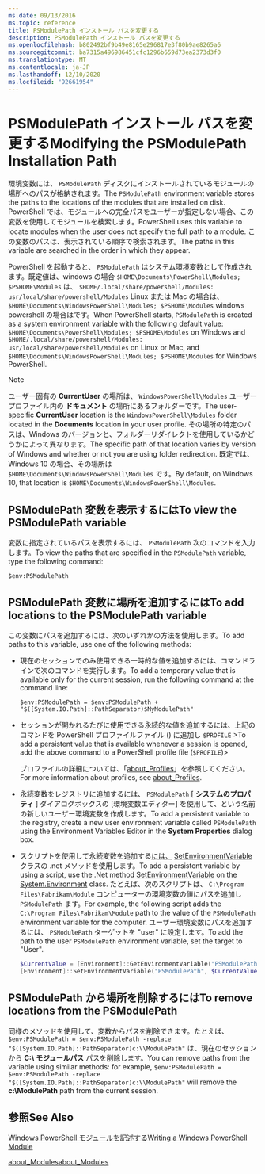 ```yaml
---
ms.date: 09/13/2016
ms.topic: reference
title: PSModulePath インストール パスを変更する
description: PSModulePath インストール パスを変更する
ms.openlocfilehash: b802492bf9b49e8165e296817e3f80b9ae8265a6
ms.sourcegitcommit: ba7315a496986451cfc1296b659d73ea2373d3f0
ms.translationtype: MT
ms.contentlocale: ja-JP
ms.lasthandoff: 12/10/2020
ms.locfileid: "92661954"
---
```

# <a name="modifying-the-psmodulepath-installation-path"></a><span data-ttu-id="6c68e-103">PSModulePath インストール パスを変更する</span><span class="sxs-lookup"><span data-stu-id="6c68e-103">Modifying the PSModulePath Installation Path</span></span>

<span data-ttu-id="6c68e-104">環境変数には、 `PSModulePath` ディスクにインストールされているモジュールの場所へのパスが格納されます。</span><span class="sxs-lookup"><span data-stu-id="6c68e-104">The `PSModulePath` environment variable stores the paths to the locations of the modules that are installed on disk.</span></span> <span data-ttu-id="6c68e-105">PowerShell では、モジュールへの完全パスをユーザーが指定しない場合、この変数を使用してモジュールを検索します。</span><span class="sxs-lookup"><span data-stu-id="6c68e-105">PowerShell uses this variable to locate modules when the user does not specify the full path to a module.</span></span> <span data-ttu-id="6c68e-106">この変数のパスは、表示されている順序で検索されます。</span><span class="sxs-lookup"><span data-stu-id="6c68e-106">The paths in this variable are searched in the order in which they appear.</span></span>

<span data-ttu-id="6c68e-107">PowerShell を起動すると、 `PSModulePath` はシステム環境変数として作成されます。既定値は、windows の場合 `$HOME\Documents\PowerShell\Modules; $PSHOME\Modules` は、 `$HOME/.local/share/powershell/Modules: usr/local/share/powershell/Modules` Linux または Mac の場合は、 `$HOME\Documents\WindowsPowerShell\Modules; $PSHOME\Modules` windows powershell の場合はです。</span><span class="sxs-lookup"><span data-stu-id="6c68e-107">When PowerShell starts, `PSModulePath` is created as a system environment variable with the following default value: `$HOME\Documents\PowerShell\Modules; $PSHOME\Modules` on Windows and `$HOME/.local/share/powershell/Modules: usr/local/share/powershell/Modules` on Linux or Mac, and `$HOME\Documents\WindowsPowerShell\Modules; $PSHOME\Modules` for Windows PowerShell.</span></span>

> [!NOTE]
> <span data-ttu-id="6c68e-108">ユーザー固有の **CurrentUser** の場所は、 `WindowsPowerShell\Modules` ユーザープロファイル内の **ドキュメント** の場所にあるフォルダーです。</span><span class="sxs-lookup"><span data-stu-id="6c68e-108">The user-specific **CurrentUser** location is the `WindowsPowerShell\Modules` folder located in the **Documents** location in your user profile.</span></span> <span data-ttu-id="6c68e-109">その場所の特定のパスは、Windows のバージョンと、フォルダーリダイレクトを使用しているかどうかによって異なります。</span><span class="sxs-lookup"><span data-stu-id="6c68e-109">The specific path of that location varies by version of Windows and whether or not you are using folder redirection.</span></span> <span data-ttu-id="6c68e-110">既定では、Windows 10 の場合、その場所は `$HOME\Documents\WindowsPowerShell\Modules` です。</span><span class="sxs-lookup"><span data-stu-id="6c68e-110">By default, on Windows 10, that location is `$HOME\Documents\WindowsPowerShell\Modules`.</span></span>

## <a name="to-view-the-psmodulepath-variable"></a><span data-ttu-id="6c68e-111">PSModulePath 変数を表示するには</span><span class="sxs-lookup"><span data-stu-id="6c68e-111">To view the PSModulePath variable</span></span>

<span data-ttu-id="6c68e-112">変数に指定されているパスを表示するには、 `PSModulePath` 次のコマンドを入力します。</span><span class="sxs-lookup"><span data-stu-id="6c68e-112">To view the paths that are specified in the `PSModulePath` variable, type the following command:</span></span>

`$env:PSModulePath`

## <a name="to-add-locations-to-the-psmodulepath-variable"></a><span data-ttu-id="6c68e-113">PSModulePath 変数に場所を追加するには</span><span class="sxs-lookup"><span data-stu-id="6c68e-113">To add locations to the PSModulePath variable</span></span>

<span data-ttu-id="6c68e-114">この変数にパスを追加するには、次のいずれかの方法を使用します。</span><span class="sxs-lookup"><span data-stu-id="6c68e-114">To add paths to this variable, use one of the following methods:</span></span>

- <span data-ttu-id="6c68e-115">現在のセッションでのみ使用できる一時的な値を追加するには、コマンドラインで次のコマンドを実行します。</span><span class="sxs-lookup"><span data-stu-id="6c68e-115">To add a temporary value that is available only for the current session, run the following command at the command line:</span></span>

  `$env:PSModulePath = $env:PSModulePath + "$([System.IO.Path]::PathSeparator)$MyModulePath"`

- <span data-ttu-id="6c68e-116">セッションが開かれるたびに使用できる永続的な値を追加するには、上記のコマンドを PowerShell プロファイルファイル () に追加し `$PROFILE` ></span><span class="sxs-lookup"><span data-stu-id="6c68e-116">To add a persistent value that is available whenever a session is opened, add the above command to a PowerShell profile file (`$PROFILE`)></span></span>

  <span data-ttu-id="6c68e-117">プロファイルの詳細については、「[about_Profiles](/powershell/module/microsoft.powershell.core/about/about_profiles)」を参照してください。</span><span class="sxs-lookup"><span data-stu-id="6c68e-117">For more information about profiles, see [about_Profiles](/powershell/module/microsoft.powershell.core/about/about_profiles).</span></span>

- <span data-ttu-id="6c68e-118">永続変数をレジストリに追加するには、 `PSModulePath` [ **システムのプロパティ** ] ダイアログボックスの [環境変数エディター] を使用して、という名前の新しいユーザー環境変数を作成します。</span><span class="sxs-lookup"><span data-stu-id="6c68e-118">To add a persistent variable to the registry, create a new user environment variable called `PSModulePath` using the Environment Variables Editor in the **System Properties** dialog box.</span></span>

- <span data-ttu-id="6c68e-119">スクリプトを使用して永続変数を追加する[には、](/dotnet/api/system.environment) [SetEnvironmentVariable](/dotnet/api/system.environment.setenvironmentvariable)クラスの .net メソッドを使用します。</span><span class="sxs-lookup"><span data-stu-id="6c68e-119">To add a persistent variable by using a script, use the .Net method [SetEnvironmentVariable](/dotnet/api/system.environment.setenvironmentvariable) on the [System.Environment](/dotnet/api/system.environment) class.</span></span> <span data-ttu-id="6c68e-120">たとえば、次のスクリプトは、 `C:\Program Files\Fabrikam\Module` コンピューターの環境変数の値にパスを追加し `PSModulePath` ます。</span><span class="sxs-lookup"><span data-stu-id="6c68e-120">For example, the following script adds the `C:\Program Files\Fabrikam\Module` path to the value of the `PSModulePath` environment variable for the computer.</span></span> <span data-ttu-id="6c68e-121">ユーザー環境変数にパスを追加するには、 `PSModulePath` ターゲットを "user" に設定します。</span><span class="sxs-lookup"><span data-stu-id="6c68e-121">To add the path to the user `PSModulePath` environment variable, set the target to "User".</span></span>

  ```powershell
  $CurrentValue = [Environment]::GetEnvironmentVariable("PSModulePath", "Machine")
  [Environment]::SetEnvironmentVariable("PSModulePath", $CurrentValue + [System.IO.Path]::PathSeparator + "C:\Program Files\Fabrikam\Modules", "Machine")

  ```

## <a name="to-remove-locations-from-the-psmodulepath"></a><span data-ttu-id="6c68e-122">PSModulePath から場所を削除するには</span><span class="sxs-lookup"><span data-stu-id="6c68e-122">To remove locations from the PSModulePath</span></span>

<span data-ttu-id="6c68e-123">同様のメソッドを使用して、変数からパスを削除できます。たとえば、 `$env:PSModulePath = $env:PSModulePath -replace "$([System.IO.Path]::PathSeparator)c:\\ModulePath"` は、現在のセッションから **C:\ モジュールパス** パスを削除します。</span><span class="sxs-lookup"><span data-stu-id="6c68e-123">You can remove paths from the variable using similar methods: for example, `$env:PSModulePath = $env:PSModulePath -replace "$([System.IO.Path]::PathSeparator)c:\\ModulePath"` will remove the **c:\ModulePath** path from the current session.</span></span>

## <a name="see-also"></a><span data-ttu-id="6c68e-124">参照</span><span class="sxs-lookup"><span data-stu-id="6c68e-124">See Also</span></span>

[<span data-ttu-id="6c68e-125">Windows PowerShell モジュールを記述する</span><span class="sxs-lookup"><span data-stu-id="6c68e-125">Writing a Windows PowerShell Module</span></span>](./writing-a-windows-powershell-module.md)

[<span data-ttu-id="6c68e-126">about_Modules</span><span class="sxs-lookup"><span data-stu-id="6c68e-126">about_Modules</span></span>](/powershell/module/microsoft.powershell.core/about/about_modules)
